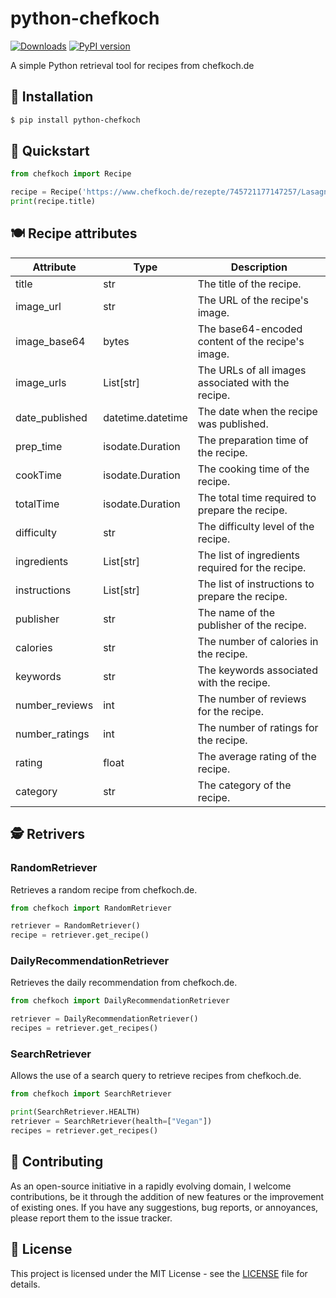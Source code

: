 # python-chefkoch

[![Downloads](https://static.pepy.tech/badge/python-chefkoch)](https://pepy.tech/project/python-chefkoch)
[![PyPI version](https://badge.fury.io/py/python-chefkoch.svg)](https://badge.fury.io/py/python-chefkoch)

A simple Python retrieval tool for recipes from chefkoch.de

## 🐍 Installation

```bash
$ pip install python-chefkoch
```

## 🚀 Quickstart

```python
from chefkoch import Recipe

recipe = Recipe('https://www.chefkoch.de/rezepte/745721177147257/Lasagne.html')
print(recipe.title)
```

## 🍽️ Recipe attributes

| Attribute          | Type                   | Description                                      |
|--------------------|------------------------|--------------------------------------------------|
| title              | str                    | The title of the recipe.                         |
| image_url          | str                    | The URL of the recipe's image.                    |
| image_base64       | bytes                  | The base64-encoded content of the recipe's image. |
| image_urls         | List[str]              | The URLs of all images associated with the recipe. |
| date_published     | datetime.datetime      | The date when the recipe was published.           |
| prep_time          | isodate.Duration       | The preparation time of the recipe.               |
| cookTime           | isodate.Duration       | The cooking time of the recipe.                   |
| totalTime          | isodate.Duration       | The total time required to prepare the recipe.    |
| difficulty         | str                    | The difficulty level of the recipe.               |
| ingredients        | List[str]              | The list of ingredients required for the recipe.  |
| instructions       | List[str]              | The list of instructions to prepare the recipe.   |
| publisher          | str                    | The name of the publisher of the recipe.          |
| calories           | str                    | The number of calories in the recipe.             |
| keywords           | str                    | The keywords associated with the recipe.          |
| number_reviews     | int                    | The number of reviews for the recipe.             |
| number_ratings     | int                    | The number of ratings for the recipe.             |
| rating             | float                  | The average rating of the recipe.                 |
| category           | str                    | The category of the recipe.                       |

## 🕵️ Retrivers

### RandomRetriever

Retrieves a random recipe from chefkoch.de.

```python
from chefkoch import RandomRetriever

retriever = RandomRetriever()
recipe = retriever.get_recipe()
```

### DailyRecommendationRetriever

Retrieves the daily recommendation from chefkoch.de.

```python
from chefkoch import DailyRecommendationRetriever

retriever = DailyRecommendationRetriever()
recipes = retriever.get_recipes()
```

### SearchRetriever

Allows the use of a search query to retrieve recipes from chefkoch.de.

```python
from chefkoch import SearchRetriever

print(SearchRetriever.HEALTH)
retriever = SearchRetriever(health=["Vegan"])
recipes = retriever.get_recipes()
```

## 💁 Contributing

As an open-source initiative in a rapidly evolving domain, I welcome contributions, be it through the addition of new features or the improvement of existing ones. If you have any suggestions, bug reports, or annoyances, please report them to the issue tracker.

## 📃 License

This project is licensed under the MIT License - see the [LICENSE](LICENSE) file for details.